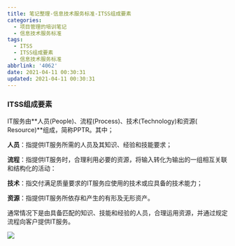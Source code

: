 ```yaml
---
title: 笔记整理-信息技术服务标准-ITSS组成要素
categories:
  - 项目管理的培训笔记
  - 信息技术服务标准
tags:
  - ITSS
  - ITSS组成要素
  - 信息技术服务标准
abbrlink: '4062'
date: 2021-04-11 00:30:31
updated: 2021-04-11 00:30:31
---
```



### ITSS组成要素

IT服务由**人员(People)、流程(Process)、技术(Technology)和资源( Resource)**组成，简称PPTR。其中；

**人员**：指提供IT服务所需的人员及其知识、经验和技能要求；

**流程**：指提供IT服务时，合理利用必要的资源，将输入转化为输出的一组相互关联和结构化的活动：

**技术**：指交付满足质量要求的IT服务应使用的技术或应具备的技术能力；

**资源**：指提供IT服务所依存和产生的有形及无形资产。

通常情况下是由具备匹配的知识、技能和经验的人员，合理运用资源，并通过规定流程向客户提供IT服务。

![](https://cdn.zenwu.site/upload/pic/2021/20210413142538.png)

